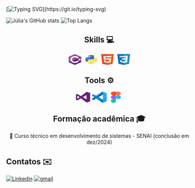 [![Typing SVG](https://readme-typing-svg.demolab.com?font=Montserrat&weight=600&size=30&pause=1000&color=355BE9&width=630&lines=Ol%C3%A1%2C+seja+bem-vindo(a)+ao+meu+perfil!)](https://git.io/typing-svg)

 ![Júlia's GitHub stats](https://github-readme-stats.vercel.app/api?username=juliaathar&show_icons=true&theme=tokyonight)
 ![Top Langs](https://github-readme-stats.vercel.app/api/top-langs/?username=juliaathar&layout=compact&theme=tokyonight)
  
<div align="center" style="display: inline_block">
 <h2> Skills 💻 </h2>
  <img align="center" alt="csharp" height="30" width="40" src="https://raw.githubusercontent.com/devicons/devicon/master/icons/csharp/csharp-original.svg">
 <img align="center" alt="python" height="30" width="40" src="https://github.com/devicons/devicon/blob/master/icons/python/python-original.svg">
 <img align="center" alt="html" height="30" width="40" src="https://raw.githubusercontent.com/devicons/devicon/master/icons/html5/html5-original.svg">
 <img align="center" alt="css" height="30" width="40" src="https://raw.githubusercontent.com/devicons/devicon/master/icons/css3/css3-original.svg"> 
</div>

<div align="center" style="display: inline_block">
  <h2> Tools ⚙️</h2>
    <img align="center" alt="visualstudio" height="30" width="40" src="https://github.com/devicons/devicon/blob/master/icons/visualstudio/visualstudio-plain.svg">
    <img align="center" alt="vscode" height="30" width="40" src="https://github.com/devicons/devicon/blob/master/icons/vscode/vscode-original.svg">
  <img align="center" alt="figma" height="30" width="40" src="https://raw.githubusercontent.com/devicons/devicon/master/icons/figma/figma-original.svg">
</div>

<div align="center" style="display: inline_block">
 <h2> Formação acadêmica 🎓 </h2>
 📌 Curso técnico em desenvolvimento de sistemas - SENAI (conclusão em dez/2024)
</div>

## Contatos ✉️
  [![Linkedin](https://img.shields.io/badge/LinkedIn-0077B5?style=for-the-badge&logo=linkedin&logoColor=white)](https://www.linkedin.com/in/juliaathar/)
  [![gmail](https://img.shields.io/badge/Gmail-D14836?style=for-the-badge&logo=gmail&logoColor=white)](mailto:juliaranyol@gmail.com)

